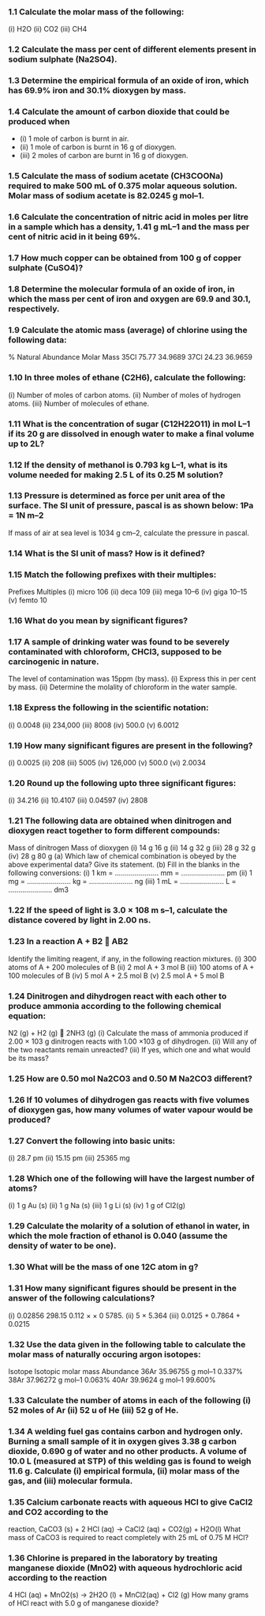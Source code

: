 ### 1.1 Calculate the molar mass of the following:
(i) H2O (ii) CO2 (iii) CH4
### 1.2 Calculate the mass per cent of different elements present in sodium sulphate (Na2SO4).
### 1.3 Determine the empirical formula of an oxide of iron, which has 69.9% iron and 30.1% dioxygen by mass.
### 1.4 Calculate the amount of carbon dioxide that could be produced when
* (i) 1 mole of carbon is burnt in air.
* (ii) 1 mole of carbon is burnt in 16 g of dioxygen.
* (iii) 2 moles of carbon are burnt in 16 g of dioxygen.
### 1.5 Calculate the mass of sodium acetate (CH3COONa) required to make 500 mL of 0.375 molar aqueous solution. Molar mass of sodium acetate is 82.0245 g mol–1.
### 1.6 Calculate the concentration of nitric acid in moles per litre in a sample which has a density, 1.41 g mL–1 and the mass per cent of nitric acid in it being 69%.
### 1.7 How much copper can be obtained from 100 g of copper sulphate (CuSO4)?
### 1.8 Determine the molecular formula of an oxide of iron, in which the mass per cent of iron and oxygen are 69.9 and 30.1, respectively.
### 1.9 Calculate the atomic mass (average) of chlorine using the following data:
% Natural Abundance Molar Mass
35Cl 75.77 34.9689
37Cl 24.23 36.9659
### 1.10 In three moles of ethane (C2H6), calculate the following:
(i) Number of moles of carbon atoms.
(ii) Number of moles of hydrogen atoms.
(iii) Number of molecules of ethane.
### 1.11 What is the concentration of sugar (C12H22O11) in mol L–1 if its 20 g are dissolved in enough water to make a final volume up to 2L?
### 1.12 If the density of methanol is 0.793 kg L–1, what is its volume needed for making 2.5 L of its 0.25 M solution?
### 1.13 Pressure is determined as force per unit area of the surface. The SI unit of pressure, pascal is as shown below: 1Pa = 1N m–2
If mass of air at sea level is 1034 g cm–2, calculate the pressure in pascal.
### 1.14 What is the SI unit of mass? How is it defined?
### 1.15 Match the following prefixes with their multiples:
Prefixes Multiples
(i) micro 106
(ii) deca 109
(iii) mega 10–6
(iv) giga 10–15
(v) femto 10
### 1.16 What do you mean by significant figures?
### 1.17 A sample of drinking water was found to be severely contaminated with chloroform, CHCl3, supposed to be carcinogenic in nature. 
The level of contamination was 15ppm (by mass).
(i) Express this in per cent by mass.
(ii) Determine the molality of chloroform in the water sample.
### 1.18 Express the following in the scientific notation:
(i) 0.0048
(ii) 234,000
(iii) 8008
(iv) 500.0
(v) 6.0012
### 1.19 How many significant figures are present in the following?
(i) 0.0025
(ii) 208
(iii) 5005
(iv) 126,000
(v) 500.0
(vi) 2.0034
### 1.20 Round up the following upto three significant figures:
(i) 34.216
(ii) 10.4107
(iii) 0.04597
(iv) 2808
### 1.21 The following data are obtained when dinitrogen and dioxygen react together to form different compounds:
Mass of dinitrogen Mass of dioxygen
(i) 14 g 16 g
(ii) 14 g 32 g
(iii) 28 g 32 g
(iv) 28 g 80 g
(a) Which law of chemical combination is obeyed by the above experimental data?
Give its statement.
(b) Fill in the blanks in the following conversions:
(i) 1 km = ...................... mm = ...................... pm
(ii) 1 mg = ...................... kg = ...................... ng
(iii) 1 mL = ...................... L = ...................... dm3
### 1.22 If the speed of light is 3.0 × 108 m s–1, calculate the distance covered by light in 2.00 ns.
### 1.23 In a reaction A + B2  AB2
Identify the limiting reagent, if any, in the following reaction mixtures.
(i) 300 atoms of A + 200 molecules of B
(ii) 2 mol A + 3 mol B
(iii) 100 atoms of A + 100 molecules of B
(iv) 5 mol A + 2.5 mol B
(v) 2.5 mol A + 5 mol B
### 1.24 Dinitrogen and dihydrogen react with each other to produce ammonia according to the following chemical equation:
N2 (g) + H2 (g)  2NH3 (g)
(i) Calculate the mass of ammonia produced if 2.00 × 103 g dinitrogen reacts
with 1.00 ×103 g of dihydrogen.
(ii) Will any of the two reactants remain unreacted?
(iii) If yes, which one and what would be its mass?
### 1.25 How are 0.50 mol Na2CO3 and 0.50 M Na2CO3 different?
### 1.26 If 10 volumes of dihydrogen gas reacts with five volumes of dioxygen gas, how many volumes of water vapour would be produced?
### 1.27 Convert the following into basic units:
(i) 28.7 pm
(ii) 15.15 pm
(iii) 25365 mg
### 1.28 Which one of the following will have the largest number of atoms?
(i) 1 g Au (s)
(ii) 1 g Na (s)
(iii) 1 g Li (s)
(iv) 1 g of Cl2(g)
### 1.29 Calculate the molarity of a solution of ethanol in water, in which the mole fraction of ethanol is 0.040 (assume the density of water to be one).
### 1.30 What will be the mass of one 12C atom in g?
### 1.31 How many significant figures should be present in the answer of the following calculations?
(i) 0.02856 298.15 0.112 × ×
0 5785. (ii) 5 × 5.364
(iii) 0.0125 + 0.7864 + 0.0215
### 1.32 Use the data given in the following table to calculate the molar mass of naturally occuring argon isotopes:
Isotope Isotopic molar mass Abundance
36Ar 35.96755 g mol–1 0.337%
38Ar 37.96272 g mol–1 0.063%
40Ar 39.9624 g mol–1 99.600%
### 1.33 Calculate the number of atoms in each of the following (i) 52 moles of Ar (ii) 52 u of He (iii) 52 g of He.
### 1.34 A welding fuel gas contains carbon and hydrogen only. Burning a small sample of it in oxygen gives 3.38 g carbon dioxide, 0.690 g of water and no other products. A volume of 10.0 L (measured at STP) of this welding gas is found to weigh 11.6 g. Calculate (i) empirical formula, (ii) molar mass of the gas, and (iii) molecular formula.
### 1.35 Calcium carbonate reacts with aqueous HCl to give CaCl2 and CO2 according to the
reaction, CaCO3 (s) + 2 HCl (aq) → CaCl2 (aq) + CO2(g) + H2O(l)
What mass of CaCO3 is required to react completely with 25 mL of 0.75 M HCl?
### 1.36 Chlorine is prepared in the laboratory by treating manganese dioxide (MnO2) with aqueous hydrochloric acid according to the reaction 
4 HCl (aq) + MnO2(s) → 2H2O (l) + MnCl2(aq) + Cl2 (g)
How many grams of HCl react with 5.0 g of manganese dioxide?
